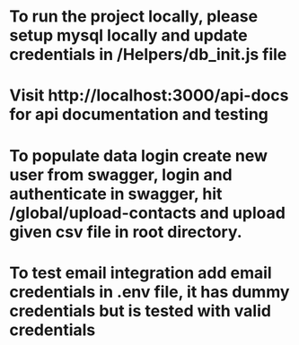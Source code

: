 # To run the project locally, please setup mysql locally and update credentials in /Helpers/db_init.js file

# Visit http://localhost:3000/api-docs for api documentation and testing

# To populate data login create new user from swagger, login and authenticate in swagger, hit /global/upload-contacts and upload given csv file in root directory.

# To test email integration add email credentials in .env file, it has dummy credentials but is tested with valid credentials
